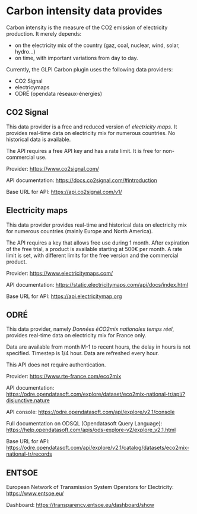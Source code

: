 # Carbon intensity data provides

Carbon intensity is the measure of the CO2 emission of electricity production. It merely depends:
- on the electricity mix of the country (gaz, coal, nuclear, wind, solar, hydro...)
- on time, with important variations from day to day.

Currently, the GLPI Carbon plugin uses the following data providers:
- CO2 Signal
- electricymaps
- ODRÉ (opendata réseaux-énergies)

## CO2 Signal

This data provider is a free and reduced version of _electricity maps_. It provides real-time data on electricity mix for numerous countries. No historical data is available.

The API requires a free API key and has a rate limit. It is free for non-commercial use.

Provider: https://www.co2signal.com/

API documentation: https://docs.co2signal.com/#introduction

Base URL for API: https://api.co2signal.com/v1/

## Electricity maps

This data provider provides real-time and historical data on electricity mix for numerous countries (mainly Europe and North America).

The API requires a key that allows free use during 1 month. After expiration of the free trial, a product is available starting at 500€ per month. A rate limit is set, with different limits for the free version and the commercial product.

Provider: https://www.electricitymaps.com/

API documentation: https://static.electricitymaps.com/api/docs/index.html

Base URL for API: https://api.electricitymap.org

## ODRÉ

This data provider, namely _Données éCO2mix nationales temps réel_, provides real-time data on electricity mix for France only.

Data are available from month M-1 to recent hours, the delay in hours is not specified. Timestep is 1/4 hour. Data are refreshed every hour.

This API does not require authentication.

Provider: https://www.rte-france.com/eco2mix

API documentation: https://odre.opendatasoft.com/explore/dataset/eco2mix-national-tr/api/?disjunctive.nature

API console: https://odre.opendatasoft.com/api/explore/v2.1/console

Full documentation on ODSQL (Opendatasoft Query Language): https://help.opendatasoft.com/apis/ods-explore-v2/explore_v2.1.html

Base URL for API: https://odre.opendatasoft.com/api/explore/v2.1/catalog/datasets/eco2mix-national-tr/records

## ENTSOE

European Network of Transmission System Operators for Electricity: https://www.entsoe.eu/

Dashboard: https://transparency.entsoe.eu/dashboard/show
